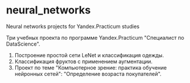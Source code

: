 # neural_networks
Neural networks projects for Yandex.Practicum studies

Три учебных проекта по программе Yandex.Practicum "Специалист по DataScience".
1. Построение простой сети LeNet и классификация одежды.
2. Классификация фруктов с применением аугментации.
3. Проект по теме "Компьютерное зрение: практика обучение нейронных сетей": "Определение возраста покупателей".
